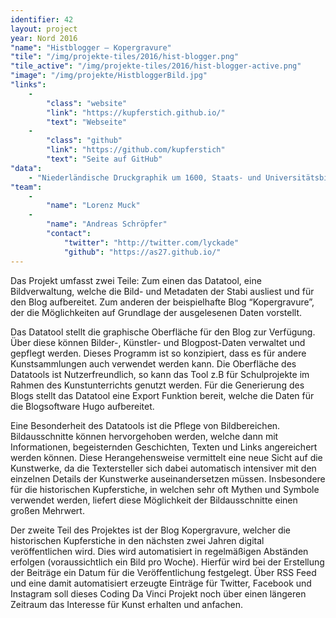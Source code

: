 ```yaml
---
identifier: 42
layout: project
year: Nord 2016
"name": "Histblogger – Kopergravure"
"tile": "/img/projekte-tiles/2016/hist-blogger.png"
"tile_active": "/img/projekte-tiles/2016/hist-blogger-active.png"
"image": "/img/projekte/HistbloggerBild.jpg"
"links":
    -
        "class": "website"
        "link": "https://kupferstich.github.io/"
        "text": "Webseite"
    -
        "class": "github"
        "link": "https://github.com/kupferstich"
        "text": "Seite auf GitHub"
"data":
    - "Niederländische Druckgraphik um 1600, Staats- und Universitätsbibliothek Hamburg"
"team":
    -
        "name": "Lorenz Muck"
    -
        "name": "Andreas Schröpfer"
        "contact":
            "twitter": "http://twitter.com/lyckade"
            "github": "https://as27.github.io/"
---
```

Das Projekt umfasst zwei Teile: Zum einen das Datatool, eine Bildverwaltung, welche die Bild- und Metadaten der Stabi ausliest und für den Blog aufbereitet. Zum anderen der beispielhafte Blog “Kopergravure”, der die Möglichkeiten auf Grundlage der ausgelesenen Daten vorstellt.

Das Datatool stellt die graphische Oberfläche für den Blog zur Verfügung. Über diese  können Bilder-, Künstler- und Blogpost-Daten verwaltet und gepflegt werden. Dieses Programm ist so konzipiert, dass es  für andere Kunstsammlungen auch verwendet werden kann. Die Oberfläche des Datatools ist Nutzerfreundlich, so kann das Tool z.B für Schulprojekte im Rahmen des Kunstunterrichts genutzt werden. Für die Generierung des Blogs stellt das Datatool eine Export Funktion bereit, welche die Daten für die Blogsoftware Hugo aufbereitet.

Eine Besonderheit des Datatools ist die Pflege von Bildbereichen. Bildausschnitte können hervorgehoben werden, welche dann mit Informationen, begeisternden Geschichten, Texten und Links angereichert werden können. Diese Herangehensweise vermittelt eine neue Sicht auf die Kunstwerke, da die Textersteller sich dabei automatisch intensiver mit den einzelnen Details der Kunstwerke auseinandersetzen müssen. Insbesondere für die historischen Kupferstiche, in welchen sehr oft Mythen und Symbole verwendet werden, liefert diese Möglichkeit der Bildausschnitte einen großen Mehrwert.

Der zweite Teil des Projektes ist der Blog Kopergravure, welcher die historischen Kupferstiche in den nächsten zwei Jahren digital veröffentlichen wird. Dies wird automatisiert in regelmäßigen Abständen erfolgen (voraussichtlich ein Bild pro Woche). Hierfür wird bei der Erstellung der Beiträge ein Datum für die Veröffentlichung festgelegt. Über RSS Feed und eine damit automatisiert erzeugte Einträge für Twitter, Facebook und Instagram soll dieses Coding Da Vinci Projekt noch über einen längeren Zeitraum das Interesse für Kunst erhalten und anfachen.
